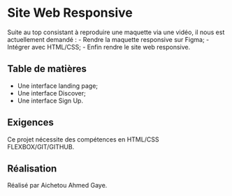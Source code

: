 # Site Web Responsive

Suite au top consistant à reproduire une maquette via une vidéo, il nous est actuellement demandé :
    - Rendre la maquette responsive sur Figma;
    - Intégrer avec HTML/CSS;
    - Enfin rendre le site web responsive.

## Table de matières

- Une interface landing page;
- Une interface Discover;
- Une interface Sign Up.

## Exigences

Ce projet nécessite des compétences en HTML/CSS FLEXBOX/GIT/GITHUB.

## Réalisation

Réalisé par Aichetou Ahmed Gaye.